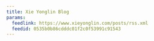 ```yaml
---
title: Xie Yonglin Blog
params:
  feedlink: https://www.xieyonglin.com/posts/rss.xml
  feedid: 0535b0b86cdddc01f2c0f53991c91543
---
```


